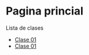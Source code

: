 # Pagina princial
Lista de clases  

- [Clase 01](https://bio-web.github.io/tecnologias-web/clase01)
- [Clase 01](https://bio-web.github.io/tecnologias-web/clase02)

